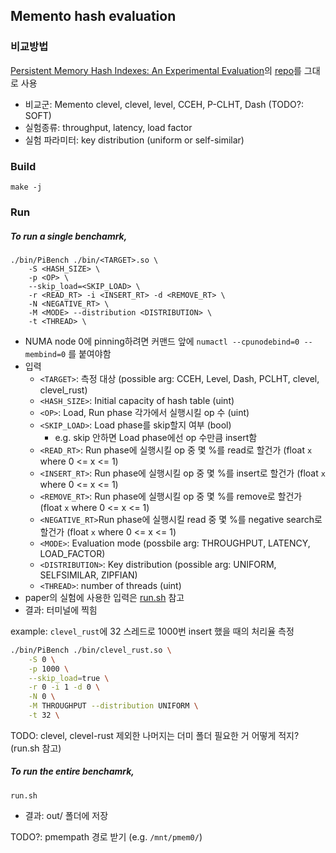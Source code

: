 
## Memento hash evaluation

### 비교방법

[Persistent Memory Hash Indexes: An Experimental Evaluation](http://vldb.org/pvldb/vol14/p785-chen.pdf)의 [repo](https://github.com/HNUSystemsLab/HashEvaluation)를 그대로 사용

- 비교군: Memento clevel, clevel, level, CCEH, P-CLHT, Dash (TODO?: SOFT)
- 실험종류: throughput, latency, load factor
- 실험 파라미터: key distribution (uniform or self-similar)

### Build

```
make -j
```

### Run

##### To run a single benchamrk,

```
./bin/PiBench ./bin/<TARGET>.so \
    -S <HASH_SIZE> \
    -p <OP> \
    --skip_load=<SKIP_LOAD> \
    -r <READ_RT> -i <INSERT_RT> -d <REMOVE_RT> \
    -N <NEGATIVE_RT> \
    -M <MODE> --distribution <DISTRIBUTION> \
    -t <THREAD> \
```

- NUMA node 0에 pinning하려면 커맨드 앞에 `numactl --cpunodebind=0 --membind=0` 를 붙여야함
- 입력
    - `<TARGET>`: 측정 대상 (possible arg: CCEH, Level, Dash, PCLHT, clevel, clevel_rust)
    - `<HASH_SIZE>`: Initial capacity of hash table (uint)
    - `<OP>`: Load, Run phase 각가에서 실행시킬 op 수 (uint)
    - `<SKIP_LOAD>`: Load phase를 skip할지 여부 (bool)
        - e.g. skip 안하면 Load phase에선 op 수만큼 insert함
    - `<READ_RT>`: Run phase에 실행시킬 op 중 몇 %를 read로 할건가 (float `x` where 0 <= x <= 1)
    - `<INSERT_RT>`: Run phase에 실행시킬 op 중 몇 %를 insert로 할건가 (float `x` where 0 <= x <= 1)
    - `<REMOVE_RT>`: Run phase에 실행시킬 op 중 몇 %를 remove로 할건가 (float `x` where 0 <= x <= 1)
    - `<NEGATIVE_RT>`Run phase에 실행시킬 read 중 몇 %를 negative search로 할건가 (float `x` where 0 <= x <= 1)
    - `<MODE>`: Evaluation mode (possbile arg: THROUGHPUT, LATENCY, LOAD_FACTOR)
    - `<DISTRIBUTION>`: Key distribution (possible arg: UNIFORM, SELFSIMILAR, ZIPFIAN)
    - `<THREAD>`: number of threads (uint)
- paper의 실험에 사용한 입력은 [run.sh](./run.sh) 참고
- 결과: 터미널에 찍힘

example: `clevel_rust`에 32 스레드로 1000번 insert 했을 때의 처리율 측정

```bash
./bin/PiBench ./bin/clevel_rust.so \
    -S 0 \
    -p 1000 \
    --skip_load=true \
    -r 0 -i 1 -d 0 \
    -N 0 \
    -M THROUGHPUT --distribution UNIFORM \
    -t 32 \
``` 

TODO: clevel, clevel-rust 제외한 나머지는 더미 폴더 필요한 거 어떻게 적지? (run.sh 참고)

##### To run the entire benchamrk,

```
run.sh
```

- 결과: out/ 폴더에 저장

TODO?: pmempath 경로 받기 (e.g. `/mnt/pmem0/`)